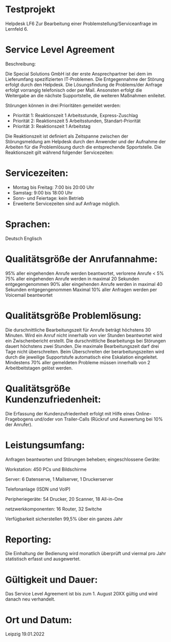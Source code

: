 # Testprojekt
Helpdesk LF6
Zur Bearbeitung einer Problemstellung/Serviceanfrage im Lernfeld 6.

# Service Level Agreement
Beschreibung:

Die Special Solutions GmbH ist der erste Ansprechpartner bei dem im Lieferumfang spezifizierten IT-Problemen. Die Entgegennahme der Störung erfolgt durch den Helpdesk. Die Lösungsfindung de Problems/der Anfrage erfolgt vorrangig telefonisch oder per Mail. Ansonsten erfolgt die Weitergabe an die nächste Supportstelle, die weiteren Maßnahmen enileitet.

Störungen können in drei Prioritäten gemeldet werden:

- Priorität 1: Reaktionszeit 1 Arbeitsstunde, Express-Zuschlag
- Priorität 2: Reaktionszeit 5 Arbeitsstunden, Standart-Priorität
- Priorität 3: Reaktionszeit 1 Arbeitstag

Die Reaktionszeit ist definiert als Zeitspanne zwischen der Störungsmeldung am Helpdesk durch den Anwender und der Aufnahme der Arbeiten für die Problemlösung durch die entsprechende Spportstelle. Die Reaktionszeit gilt während folgender Servicezeiten:

# Servicezeiten:
- Montag bis Freitag: 7:00 bis 20:00 Uhr
- Samstag: 9:00 bis 18:00 Uhr
- Sonn- und Feiertage: kein Betrieb
- Erweiterte Servicezeiten sind auf Anfrage möglich.

# Sprachen:
Deutsch
Englisch

# Qualitätsgröße der Anrufannahme:
95% aller eingehenden Anrufe werden beantwortet, verlorene Anrufe < 5%
75% aller eingehenden Anrufe werden in maximal 20 Sekunden entgegengenommen
90% aller eingehenden Anrufe werden in maximal 40 Sekunden entgegengenommen
Maximal 10% aller Anfragen werden per Voicemail beantwortet

# Qualitätsgröße Problemlösung:
Die durschnittliche Bearbeitungszeit für Anrufe beträgt höchstens 30 Minuten. Wird ein Anruf nicht innerhalb von vier Stunden beantwortet wird ein Zwischenbericht erstellt.
Die durschnittliche Bearbeitungs bei Störungen dauert höchstens zwei Stunden. Die maximale Bearbeitungszeit darf drei Tage nicht überschreiten.
Beim Überschreiten der berarbeitungszeiten wird durch die jeweilige Supportstufe automatisch eine Eskalation eingeleitet.
Mindestens 70% aller gemeldeten Probleme müssen innerhalb von 2 Arbeitbeitstagen gelöst werden.

# Qualitätsgröße Kundenzufriedenheit:
Die Erfassung der Kundenzufriedenheit erfolgt mit Hilfe eines Online-Fragebogens und/oder von Trailer-Calls (Rückruf und Auswertung bei 10% der Anrufer).

# Leistungsumfang:
Anfragen beantworten und Störungen beheben; eingeschlossene Geräte:

Workstation: 450 PCs und Bildschirme

Server: 6 Datenserve, 1 Mailserver, 1 Druckerserver

Telefonanlage (ISDN und VoIP)

Peripheriegeräte: 54 Drucker, 20 Scanner, 18 All-in-One

netzwerkkomponenten: 16 Router, 32 Switche

Verfügbarkeit sicherstellen 99,5% über ein ganzes Jahr

# Reporting:
Die Einhaltung der Bedienung wird monatlich überprüft und viermal pro Jahr statistisch erfasst und ausgewertet.

# Gültigkeit und Dauer:
Das Service Level Agreement ist bis zum 1. August 20XX gültig und wird danach neu verhandelt.

# Ort und Datum:

Leipzig 19.01.2022
